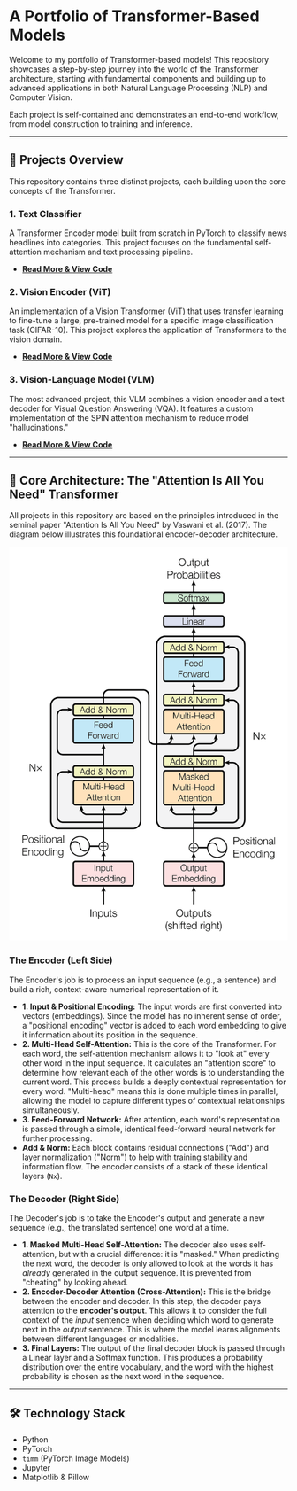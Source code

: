 # A Portfolio of Transformer-Based Models

Welcome to my portfolio of Transformer-based models! This repository showcases a step-by-step journey into the world of the Transformer architecture, starting with fundamental components and building up to advanced applications in both Natural Language Processing (NLP) and Computer Vision.

Each project is self-contained and demonstrates an end-to-end workflow, from model construction to training and inference.

---

## 🚀 Projects Overview

This repository contains three distinct projects, each building upon the core concepts of the Transformer.

### 1. Text Classifier
A Transformer Encoder model built from scratch in PyTorch to classify news headlines into categories. This project focuses on the fundamental self-attention mechanism and text processing pipeline.
- **[Read More & View Code](./text_classifier/readme.md)**

### 2. Vision Encoder (ViT)
An implementation of a Vision Transformer (ViT) that uses transfer learning to fine-tune a large, pre-trained model for a specific image classification task (CIFAR-10). This project explores the application of Transformers to the vision domain.
- **[Read More & View Code](./vision_encoder/readme.md)**

### 3. Vision-Language Model (VLM)
The most advanced project, this VLM combines a vision encoder and a text decoder for Visual Question Answering (VQA). It features a custom implementation of the SPIN attention mechanism to reduce model "hallucinations."
- **[Read More & View Code](./vision_language_model/readme.md)**

---

## 🧠 Core Architecture: The "Attention Is All You Need" Transformer

All projects in this repository are based on the principles introduced in the seminal paper "Attention Is All You Need" by Vaswani et al. (2017). The diagram below illustrates this foundational encoder-decoder architecture.

![Original Transformer Architecture](./assets/attention_research_1.png)

### The Encoder (Left Side)

The Encoder's job is to process an input sequence (e.g., a sentence) and build a rich, context-aware numerical representation of it.

-   **1. Input & Positional Encoding:** The input words are first converted into vectors (embeddings). Since the model has no inherent sense of order, a "positional encoding" vector is added to each word embedding to give it information about its position in the sequence.
-   **2. Multi-Head Self-Attention:** This is the core of the Transformer. For each word, the self-attention mechanism allows it to "look at" every other word in the input sequence. It calculates an "attention score" to determine how relevant each of the other words is to understanding the current word. This process builds a deeply contextual representation for every word. "Multi-head" means this is done multiple times in parallel, allowing the model to capture different types of contextual relationships simultaneously.
-   **3. Feed-Forward Network:** After attention, each word's representation is passed through a simple, identical feed-forward neural network for further processing.
-   **Add & Norm:** Each block contains residual connections ("Add") and layer normalization ("Norm") to help with training stability and information flow. The encoder consists of a stack of these identical layers (`Nx`).

### The Decoder (Right Side)

The Decoder's job is to take the Encoder's output and generate a new sequence (e.g., the translated sentence) one word at a time.

-   **1. Masked Multi-Head Self-Attention:** The decoder also uses self-attention, but with a crucial difference: it is "masked." When predicting the next word, the decoder is only allowed to look at the words it has *already* generated in the output sequence. It is prevented from "cheating" by looking ahead.
-   **2. Encoder-Decoder Attention (Cross-Attention):** This is the bridge between the encoder and decoder. In this step, the decoder pays attention to the **encoder's output**. This allows it to consider the full context of the *input* sentence when deciding which word to generate next in the *output* sentence. This is where the model learns alignments between different languages or modalities.
-   **3. Final Layers:** The output of the final decoder block is passed through a Linear layer and a Softmax function. This produces a probability distribution over the entire vocabulary, and the word with the highest probability is chosen as the next word in the sequence.

---

## 🛠️ Technology Stack
- Python
- PyTorch
- `timm` (PyTorch Image Models)
- Jupyter
- Matplotlib & Pillow